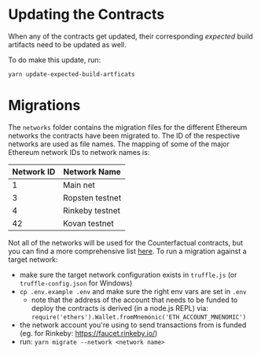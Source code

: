 # Updating the Contracts

When any of the contracts get updated, their corresponding _expected_ build artifacts need to be updated as well.

To do make this update, run:

```shell
yarn update-expected-build-artficats
```

# Migrations

The `networks` folder contains the migration files for the different Ethereum networks the contracts have been migrated to. The ID of the respective networks are used as file names. The mapping of some of the major Ethereum network IDs to network names is:

| Network ID | Network Name    |
| ---------- | --------------- |
| 1          | Main net        |
| 3          | Ropsten testnet |
| 4          | Rinkeby testnet |
| 42         | Kovan testnet   |

Not all of the networks will be used for the Counterfactual contracts, but you can find a more comprehensive list [here](https://ethereum.stackexchange.com/a/17101). To run a migration against a target network:

- make sure the target network configuration exists in `truffle.js` (or `truffle-config.json` for Windows)
- `cp .env.example .env` and make sure the right env vars are set in `.env`
  - note that the address of the account that needs to be funded to deploy the contracts is derived (in a node.js REPL) via: `require('ethers').Wallet.fromMnemonic('ETH_ACCOUNT_MNENOMIC')`
- the network account you're using to send transactions from is funded (eg. for Rinkeby: https://faucet.rinkeby.io/)
- run: `yarn migrate --network <network name>`
